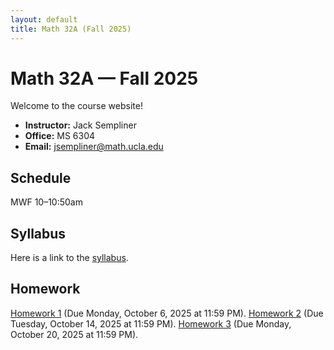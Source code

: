```yaml
---
layout: default
title: Math 32A (Fall 2025)
---
```


# Math 32A — Fall 2025

Welcome to the course website!  

- **Instructor:** Jack Sempliner  
- **Office:** MS 6304  
- **Email:** jsempliner@math.ucla.edu  

## Schedule
MWF 10–10:50am

## Syllabus
Here is a link to the <a href = "jsempliner.github.io/Teaching/Math32A2025F/Math32ASyllabus.pdf">syllabus</a>.

## Homework
<a href = "jsempliner.github.io/Teaching/Math32A2025F/Math32AHW1.pdf">Homework 1</a> (Due Monday, October 6, 2025 at 11:59 PM).
<a href = "jsempliner.github.io/Teaching/Math32A2025F/Math32AHW2.pdf">Homework 2</a> (Due Tuesday, October 14, 2025 at 11:59 PM).
<a href = "jsempliner.github.io/Teaching/Math32A2025F/Math32AHW3.pdf">Homework 3</a> (Due Monday, October 20, 2025 at 11:59 PM).


